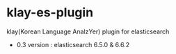# klay-es-plugin
klay(Korean Language AnalzYer) plugin for elasticsearch 

- 0.3 version : elasticsearch 6.5.0 & 6.6.2
